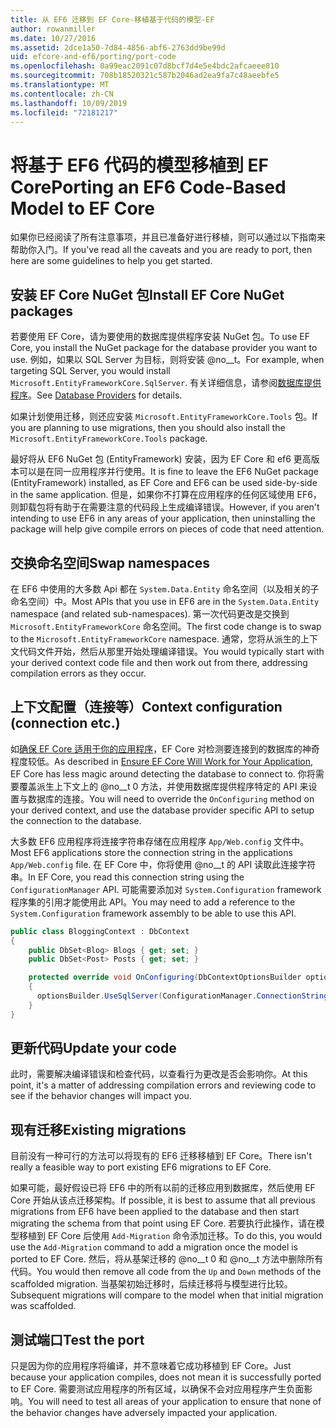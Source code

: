 ```yaml
---
title: 从 EF6 迁移到 EF Core-移植基于代码的模型-EF
author: rowanmiller
ms.date: 10/27/2016
ms.assetid: 2dce1a50-7d84-4856-abf6-2763dd9be99d
uid: efcore-and-ef6/porting/port-code
ms.openlocfilehash: 0a99eac2091c07d8bcf7d4e5e4bdc2afcaeee810
ms.sourcegitcommit: 708b18520321c587b2046ad2ea9fa7c48aeebfe5
ms.translationtype: MT
ms.contentlocale: zh-CN
ms.lasthandoff: 10/09/2019
ms.locfileid: "72181217"
---
```

# <a name="porting-an-ef6-code-based-model-to-ef-core"></a><span data-ttu-id="f740b-102">将基于 EF6 代码的模型移植到 EF Core</span><span class="sxs-lookup"><span data-stu-id="f740b-102">Porting an EF6 Code-Based Model to EF Core</span></span>

<span data-ttu-id="f740b-103">如果你已经阅读了所有注意事项，并且已准备好进行移植，则可以通过以下指南来帮助你入门。</span><span class="sxs-lookup"><span data-stu-id="f740b-103">If you've read all the caveats and you are ready to port, then here are some guidelines to help you get started.</span></span>

## <a name="install-ef-core-nuget-packages"></a><span data-ttu-id="f740b-104">安装 EF Core NuGet 包</span><span class="sxs-lookup"><span data-stu-id="f740b-104">Install EF Core NuGet packages</span></span>

<span data-ttu-id="f740b-105">若要使用 EF Core，请为要使用的数据库提供程序安装 NuGet 包。</span><span class="sxs-lookup"><span data-stu-id="f740b-105">To use EF Core, you install the NuGet package for the database provider you want to use.</span></span> <span data-ttu-id="f740b-106">例如，如果以 SQL Server 为目标，则将安装 @no__t。</span><span class="sxs-lookup"><span data-stu-id="f740b-106">For example, when targeting SQL Server, you would install `Microsoft.EntityFrameworkCore.SqlServer`.</span></span> <span data-ttu-id="f740b-107">有关详细信息，请参阅[数据库提供程序](../../core/providers/index.md)。</span><span class="sxs-lookup"><span data-stu-id="f740b-107">See [Database Providers](../../core/providers/index.md) for details.</span></span>

<span data-ttu-id="f740b-108">如果计划使用迁移，则还应安装 `Microsoft.EntityFrameworkCore.Tools` 包。</span><span class="sxs-lookup"><span data-stu-id="f740b-108">If you are planning to use migrations, then you should also install the `Microsoft.EntityFrameworkCore.Tools` package.</span></span>

<span data-ttu-id="f740b-109">最好将从 EF6 NuGet 包 (EntityFramework) 安装，因为 EF Core 和 ef6 更高版本可以是在同一应用程序并行使用。</span><span class="sxs-lookup"><span data-stu-id="f740b-109">It is fine to leave the EF6 NuGet package (EntityFramework) installed, as EF Core and EF6 can be used side-by-side in the same application.</span></span> <span data-ttu-id="f740b-110">但是，如果你不打算在应用程序的任何区域使用 EF6，则卸载包将有助于在需要注意的代码段上生成编译错误。</span><span class="sxs-lookup"><span data-stu-id="f740b-110">However, if you aren't intending to use EF6 in any areas of your application, then uninstalling the package will help give compile errors on pieces of code that need attention.</span></span>

## <a name="swap-namespaces"></a><span data-ttu-id="f740b-111">交换命名空间</span><span class="sxs-lookup"><span data-stu-id="f740b-111">Swap namespaces</span></span>

<span data-ttu-id="f740b-112">在 EF6 中使用的大多数 Api 都在 `System.Data.Entity` 命名空间（以及相关的子命名空间）中。</span><span class="sxs-lookup"><span data-stu-id="f740b-112">Most APIs that you use in EF6 are in the `System.Data.Entity` namespace (and related sub-namespaces).</span></span> <span data-ttu-id="f740b-113">第一次代码更改是交换到 `Microsoft.EntityFrameworkCore` 命名空间。</span><span class="sxs-lookup"><span data-stu-id="f740b-113">The first code change is to swap to the `Microsoft.EntityFrameworkCore` namespace.</span></span> <span data-ttu-id="f740b-114">通常，您将从派生的上下文代码文件开始，然后从那里开始处理编译错误。</span><span class="sxs-lookup"><span data-stu-id="f740b-114">You would typically start with your derived context code file and then work out from there, addressing compilation errors as they occur.</span></span>

## <a name="context-configuration-connection-etc"></a><span data-ttu-id="f740b-115">上下文配置（连接等）</span><span class="sxs-lookup"><span data-stu-id="f740b-115">Context configuration (connection etc.)</span></span>

<span data-ttu-id="f740b-116">如[确保 EF Core 适用于你的应用程序](ensure-requirements.md)，EF Core 对检测要连接到的数据库的神奇程度较低。</span><span class="sxs-lookup"><span data-stu-id="f740b-116">As described in [Ensure EF Core Will Work for Your Application](ensure-requirements.md), EF Core has less magic around detecting the database to connect to.</span></span> <span data-ttu-id="f740b-117">你将需要覆盖派生上下文上的 @no__t 0 方法，并使用数据库提供程序特定的 API 来设置与数据库的连接。</span><span class="sxs-lookup"><span data-stu-id="f740b-117">You will need to override the `OnConfiguring` method on your derived context, and use the database provider specific API to setup the connection to the database.</span></span>

<span data-ttu-id="f740b-118">大多数 EF6 应用程序将连接字符串存储在应用程序 `App/Web.config` 文件中。</span><span class="sxs-lookup"><span data-stu-id="f740b-118">Most EF6 applications store the connection string in the applications `App/Web.config` file.</span></span> <span data-ttu-id="f740b-119">在 EF Core 中，你将使用 @no__t 的 API 读取此连接字符串。</span><span class="sxs-lookup"><span data-stu-id="f740b-119">In EF Core, you read this connection string using the `ConfigurationManager` API.</span></span> <span data-ttu-id="f740b-120">可能需要添加对 `System.Configuration` framework 程序集的引用才能使用此 API。</span><span class="sxs-lookup"><span data-stu-id="f740b-120">You may need to add a reference to the `System.Configuration` framework assembly to be able to use this API.</span></span>

``` csharp
public class BloggingContext : DbContext
{
    public DbSet<Blog> Blogs { get; set; }
    public DbSet<Post> Posts { get; set; }

    protected override void OnConfiguring(DbContextOptionsBuilder optionsBuilder)
    {
      optionsBuilder.UseSqlServer(ConfigurationManager.ConnectionStrings["BloggingDatabase"].ConnectionString);
    }
}
```

## <a name="update-your-code"></a><span data-ttu-id="f740b-121">更新代码</span><span class="sxs-lookup"><span data-stu-id="f740b-121">Update your code</span></span>

<span data-ttu-id="f740b-122">此时，需要解决编译错误和检查代码，以查看行为更改是否会影响你。</span><span class="sxs-lookup"><span data-stu-id="f740b-122">At this point, it's a matter of addressing compilation errors and reviewing code to see if the behavior changes will impact you.</span></span>

## <a name="existing-migrations"></a><span data-ttu-id="f740b-123">现有迁移</span><span class="sxs-lookup"><span data-stu-id="f740b-123">Existing migrations</span></span>

<span data-ttu-id="f740b-124">目前没有一种可行的方法可以将现有的 EF6 迁移移植到 EF Core。</span><span class="sxs-lookup"><span data-stu-id="f740b-124">There isn't really a feasible way to port existing EF6 migrations to EF Core.</span></span>

<span data-ttu-id="f740b-125">如果可能，最好假设已将 EF6 中的所有以前的迁移应用到数据库，然后使用 EF Core 开始从该点迁移架构。</span><span class="sxs-lookup"><span data-stu-id="f740b-125">If possible, it is best to assume that all previous migrations from EF6 have been applied to the database and then start migrating the schema from that point using EF Core.</span></span> <span data-ttu-id="f740b-126">若要执行此操作，请在模型移植到 EF Core 后使用 `Add-Migration` 命令添加迁移。</span><span class="sxs-lookup"><span data-stu-id="f740b-126">To do this, you would use the `Add-Migration` command to add a migration once the model is ported to EF Core.</span></span> <span data-ttu-id="f740b-127">然后，将从基架迁移的 @no__t 0 和 @no__t 方法中删除所有代码。</span><span class="sxs-lookup"><span data-stu-id="f740b-127">You would then remove all code from the `Up` and `Down` methods of the scaffolded migration.</span></span> <span data-ttu-id="f740b-128">当基架初始迁移时，后续迁移将与模型进行比较。</span><span class="sxs-lookup"><span data-stu-id="f740b-128">Subsequent migrations will compare to the model when that initial migration was scaffolded.</span></span>

## <a name="test-the-port"></a><span data-ttu-id="f740b-129">测试端口</span><span class="sxs-lookup"><span data-stu-id="f740b-129">Test the port</span></span>

<span data-ttu-id="f740b-130">只是因为你的应用程序将编译，并不意味着它成功移植到 EF Core。</span><span class="sxs-lookup"><span data-stu-id="f740b-130">Just because your application compiles, does not mean it is successfully ported to EF Core.</span></span> <span data-ttu-id="f740b-131">需要测试应用程序的所有区域，以确保不会对应用程序产生负面影响。</span><span class="sxs-lookup"><span data-stu-id="f740b-131">You will need to test all areas of your application to ensure that none of the behavior changes have adversely impacted your application.</span></span>
